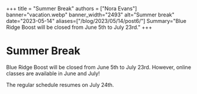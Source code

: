 +++
title = "Summer Break"
authors = ["Nora Evans"]
banner="vacation.webp"
banner_width="2493"
alt="Summer break"
date="2023-05-14"
aliases=["/blog/2023/05/14/post6/"]
Summary="Blue Ridge Boost will be closed from June 5th to July 23rd."
+++

# Summer Break

Blue Ridge Boost will be closed from June 5th to July 23rd. However, online classes are available in June and July!

The regular schedule resumes on July 24th.





